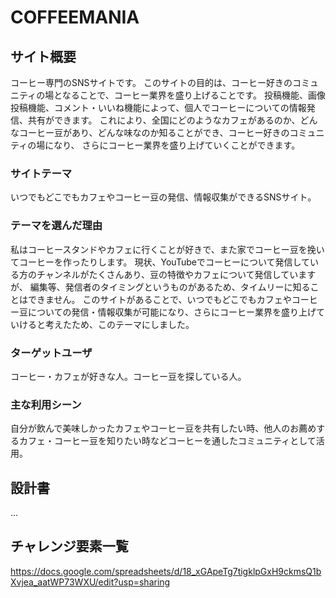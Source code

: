 # COFFEEMANIA

## サイト概要

コーヒー専門のSNSサイトです。
このサイトの目的は、コーヒー好きのコミュニティの場となることで、コーヒー業界を盛り上げることです。
投稿機能、画像投稿機能、コメント・いいね機能によって、個人でコーヒーについての情報発信、共有ができます。
これにより、全国にどのようなカフェがあるのか、どんなコーヒー豆があり、どんな味なのか知ることができ、コーヒー好きのコミュニティの場になり、
さらにコーヒー業界を盛り上げていくことができます。

### サイトテーマ

いつでもどこでもカフェやコーヒー豆の発信、情報収集ができるSNSサイト。

### テーマを選んだ理由

私はコーヒースタンドやカフェに行くことが好きで、また家でコーヒー豆を挽いてコーヒーを作ったりします。
現状、YouTubeでコーヒーについて発信している方のチャンネルがたくさんあり、豆の特徴やカフェについて発信していますが、
編集等、発信者のタイミングというものがあるため、タイムリーに知ることはできません。
このサイトがあることで、いつでもどこでもカフェやコーヒー豆についての発信・情報収集が可能になり、さらにコーヒー業界を盛り上げていけると考えたため、このテーマにしました。

### ターゲットユーザ

コーヒー・カフェが好きな人。コーヒー豆を探している人。

### 主な利用シーン

自分が飲んで美味しかったカフェやコーヒー豆を共有したい時、他人のお薦めするカフェ・コーヒー豆を知りたい時などコーヒーを通したコミュニティとして活用。

## 設計書

...

## チャレンジ要素一覧

https://docs.google.com/spreadsheets/d/18_xGApeTg7tigklpGxH9ckmsQ1bXvjea_aatWP73WXU/edit?usp=sharing
